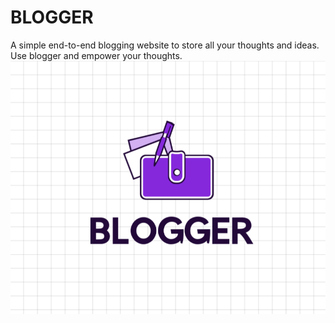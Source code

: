 # BLOGGER
A simple end-to-end blogging website to store all your thoughts and ideas. Use blogger and empower your thoughts.
![LOGO](./public/images/appLogo.png)